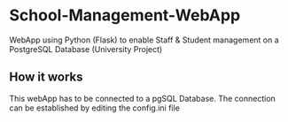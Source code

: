 # School-Management-WebApp
 WebApp using Python (Flask) to enable Staff & Student management on a PostgreSQL Database (University Project)
 
 ## How it works
 This webApp has to be connected to a pgSQL Database. The connection can be established by editing the config.ini file
